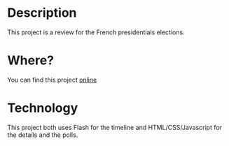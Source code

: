# Description
This project is a review for the French presidentials elections.

# Where?
You can find this project [online](http://www.damiencornu.fr/presidentielles/)

# Technology
This project both uses Flash for the timeline and HTML/CSS/Javascript for the details and the polls.